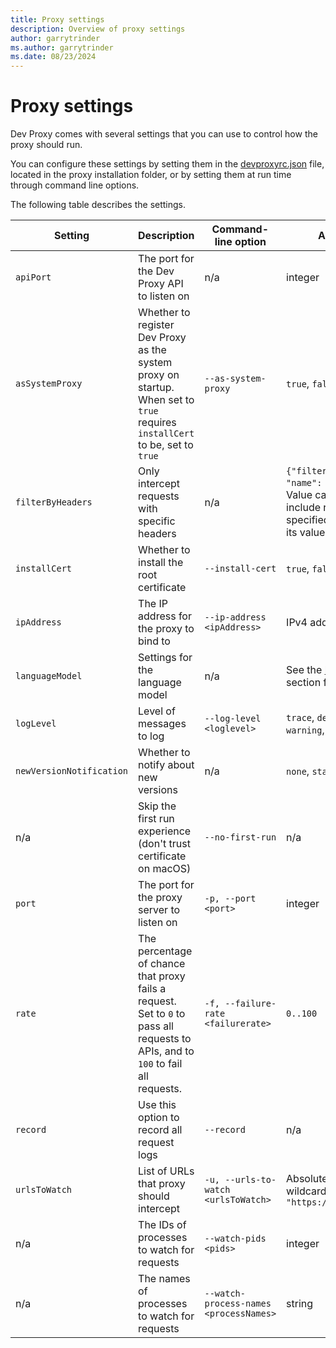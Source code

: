 ```yaml
---
title: Proxy settings
description: Overview of proxy settings
author: garrytrinder
ms.author: garrytrinder
ms.date: 08/23/2024
---
```


# Proxy settings

Dev Proxy comes with several settings that you can use to control how the proxy should run.

You can configure these settings by setting them in the [devproxyrc.json](./devproxyrc.md) file, located in the proxy installation folder, or by setting them at run time through command line options.

The following table describes the settings.

|Setting|Description|Command-line option|Allowed values|Default value|
|--|--|--|--|--|
|`apiPort`|The port for the Dev Proxy API to listen on|n/a|integer|`8897`|
|`asSystemProxy`|Whether to register Dev Proxy as the system proxy on startup. When set to `true` requires `installCert` to be, set to `true`|`--as-system-proxy`|`true`, `false`|`true`|
|`filterByHeaders`|Only intercept requests with specific headers|n/a|`{"filterByHeaders": [ { "name": "value" } ] }`. Value can be empty to include requests with the specified header no matter its value.|n/a|
|`installCert`|Whether to install the root certificate|`--install-cert`|`true`, `false`|`true`|
|`ipAddress`|The IP address for the proxy to bind to|`--ip-address <ipAddress>`|IPv4 address|`127.0.0.1`|
|`languageModel`|Settings for the language model|n/a|See the [language model](../how-to/use-language-model.md) section for more information.|n/a|
|`logLevel`|Level of messages to log|`--log-level <loglevel>`|`trace`, `debug`, `information`, `warning`, `error`| `information`|
|`newVersionNotification`|Whether to notify about new versions|n/a|`none`, `stable`, `beta`|`stable`|
|n/a|Skip the first run experience (don't trust certificate on macOS)|`--no-first-run`|n/a|n/a|
|`port`|The port for the proxy server to listen on|`-p, --port <port>`|integer|`8000`|
|`rate`|The percentage of chance that proxy fails a request. Set to `0` to pass all requests to APIs, and to `100` to fail all requests.|`-f, --failure-rate <failurerate>`|`0..100`|`50`|
|`record`|Use this option to record all request logs|`--record`|n/a|n/a|
|`urlsToWatch`|List of URLs that proxy should intercept|`-u, --urls-to-watch <urlsToWatch>`|Absolute URL (can contain wildcards) for example, `"https://api.contoso.com/*"`|See [devproxyrc](./devproxyrc.md) file|
|n/a|The IDs of processes to watch for requests|`--watch-pids <pids>`|integer|n/a|
|n/a|The names of processes to watch for requests|`--watch-process-names <processNames>`|string|n/a|
